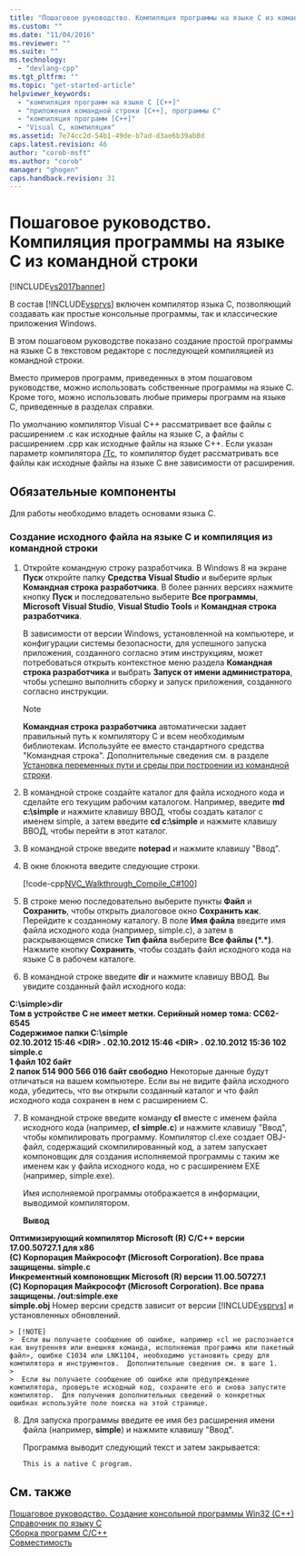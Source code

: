 ```yaml
---
title: "Пошаговое руководство. Компиляция программы на языке C из командной строки | Microsoft Docs"
ms.custom: ""
ms.date: "11/04/2016"
ms.reviewer: ""
ms.suite: ""
ms.technology: 
  - "devlang-cpp"
ms.tgt_pltfrm: ""
ms.topic: "get-started-article"
helpviewer_keywords: 
  - "компиляция программ на языке C [C++]"
  - "приложения командной строки [C++], программы C"
  - "компиляция программ [C++]"
  - "Visual C, компиляция"
ms.assetid: 7e74cc2d-54b1-49de-b7ad-d3ae6b39ab8d
caps.latest.revision: 46
author: "corob-msft"
ms.author: "corob"
manager: "ghogen"
caps.handback.revision: 31
---
```

# Пошаговое руководство. Компиляция программы на языке C из командной строки
[!INCLUDE[vs2017banner](../assembler/inline/includes/vs2017banner.md)]

В состав [!INCLUDE[vsprvs](../assembler/masm/includes/vsprvs_md.md)] включен компилятор языка C, позволяющий создавать как простые консольные программы, так и классические приложения Windows.  
  
 В этом пошаговом руководстве показано создание простой программы на языке C в текстовом редакторе с последующей компиляцией из командной строки.  
  
 Вместо примеров программ, приведенных в этом пошаговом руководстве, можно использовать собственные программы на языке C.  Кроме того, можно использовать любые примеры программ на языке C, приведенные в разделах справки.  
  
 По умолчанию компилятор Visual C\+\+ рассматривает все файлы с расширением .c как исходные файлы на языке С, а файлы с расширением .cpp как исходные файлы на языке С\+\+.  Если указан параметр компилятора [\/Tc](../build/reference/tc-tp-tc-tp-specify-source-file-type.md), то компилятор будет рассматривать все файлы как исходные файлы на языке С вне зависимости от расширения.  
  
## Обязательные компоненты  
 Для работы необходимо владеть основами языка C.  
  
### Создание исходного файла на языке C и компиляция из командной строки  
  
1.  Откройте командную строку разработчика.  В Windows 8 на экране **Пуск** откройте папку **Средства Visual Studio** и выберите ярлык **Командная строка разработчика**.  В более ранних версиях нажмите кнопку **Пуск** и последовательно выберите **Все программы**, **Microsoft Visual Studio**, **Visual Studio Tools** и **Командная строка разработчика**.  
  
     В зависимости от версии Windows, установленной на компьютере, и конфигурации системы безопасности, для успешного запуска приложения, созданного согласно этим инструкциям, может потребоваться открыть контекстное меню раздела **Командная строка разработчика** и выбрать **Запуск от имени администратора**, чтобы успешно выполнить сборку и запуск приложения, созданного согласно инструкции.  
  
    > [!NOTE]
    >  **Командная строка разработчика** автоматически задает правильный путь к компилятору C и всем необходимым библиотекам.  Используйте ее вместо стандартного средства "Командная строка".  Дополнительные сведения см. в разделе [Установка переменных пути и среды при построении из командной строки](../build/setting-the-path-and-environment-variables-for-command-line-builds.md).  
  
2.  В командной строке создайте каталог для файла исходного кода и сделайте его текущим рабочим каталогом.  Например, введите **md c:\\simple** и нажмите клавишу ВВОД, чтобы создать каталог с именем simple, а затем введите **cd c:\\simple** и нажмите клавишу ВВОД, чтобы перейти в этот каталог.  
  
3.  В командной строке введите **notepad** и нажмите клавишу "Ввод".  
  
4.  В окне блокнота введите следующие строки.  
  
     [!code-cpp[NVC_Walkthrough_Compile_C#100](../build/codesnippet/CPP/walkthrough-compile-a-c-program-on-the-command-line_1.c)]  
  
5.  В строке меню последовательно выберите пункты **Файл** и **Сохранить**, чтобы открыть диалоговое окно **Сохранить как**.  Перейдите к созданному каталогу.  В поле **Имя файла** введите имя файла исходного кода \(например, simple.c\), а затем в раскрывающемся списке **Тип файла** выберите **Все файлы \(\*.\*\)**.  Нажмите кнопку **Сохранить**, чтобы создать файл исходного кода на языке C в рабочем каталоге.  
  
6.  В командной строке введите **dir** и нажмите клавишу ВВОД.  Вы увидите созданный файл исходного кода:  
  
  **C:\\simple\>dir**  
 **Том в устройстве C не имеет метки.  Серийный номер тома: CC62\-6545**  
 **Содержимое папки C:\\simple**  
**02.10.2012  15:46    \<DIR\>          .  02.10.2012  15:46    \<DIR\>          .  02.10.2012  15:36               102 simple.c**  
 **1 файл      102 байт**  
 **2 папок  514 900 566 016 байт свободно**      Некоторые данные будут отличаться на вашем компьютере.  Если вы не видите файла исходного кода, убедитесь, что вы открыли созданный каталог и что файл исходного кода сохранен в нем с расширением C.  
  
7.  В командной строке введите команду **cl** вместе с именем файла исходного кода \(например, **cl simple.c**\) и нажмите клавишу "Ввод", чтобы компилировать программу.  Компилятор cl.exe создает OBJ\-файл, содержащий скомпилированный код, а затем запускает компоновщик для создания исполняемой программы с таким же именем как у файла исходного кода, но с расширением EXE \(например, simple.exe\).  
  
     Имя исполняемой программы отображается в информации, выводимой компилятором.  
  
     **Вывод**  
  
  **Оптимизирующий компилятор Microsoft \(R\) C\/C\+\+ версии 17.00.50727.1 для x86**  
**\(C\) Корпорация Майкрософт \(Microsoft Corporation\).  Все права защищены.  simple.c**  
**Инкрементный компоновщик Microsoft \(R\) версии 11.00.50727.1**  
**\(C\) Корпорация Майкрософт \(Microsoft Corporation\).  Все права защищены.  \/out:simple.exe**  
**simple.obj**      Номер версии средств зависит от версии [!INCLUDE[vsprvs](../assembler/masm/includes/vsprvs_md.md)] и установленных обновлений.  
  
    > [!NOTE]
    >  Если вы получаете сообщение об ошибке, например «cl не распознается как внутренняя или внешняя команда, исполняемая программа или пакетный файл», ошибке C1034 или LNK1104, необходимо установить среду для компилятора и инструментов.  Дополнительные сведения см. в шаге 1.  
    >   
    >  Если вы получаете сообщение об ошибке или предупреждение компилятора, проверьте исходный код, сохраните его и снова запустите компилятор.  Для получения дополнительных сведений о конкретных ошибках используйте поле поиска на этой странице.  
  
8.  Для запуска программы введите ее имя без расширения имени файла \(например, **simple**\) и нажмите клавишу "Ввод".  
  
     Программа выводит следующий текст и затем закрывается:  
  
     `This is a native C program.`  
  
## См. также  
 [Пошаговое руководство. Создание консольной программы Win32 \(C\+\+\)](../windows/walkthrough-creating-a-standard-cpp-program-cpp.md)   
 [Справочник по языку C](../Topic/C%20Language%20Reference.md)   
 [Сборка программ C\/C\+\+](../build/building-c-cpp-programs.md)   
 [Совместимость](../c-runtime-library/compatibility.md)